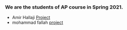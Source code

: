### We are the students of AP course in Spring 2021.

- Amir Hallaji [Project](https://github.com/amirhallaji/Computational-Intelligence)
- mohammad fallah [project](https://github.com/mohamadfh/githw)
